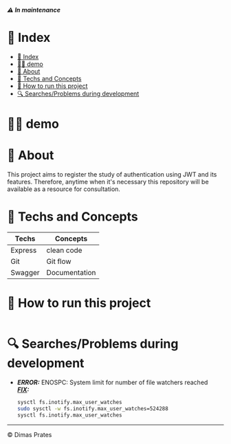***:warning: In maintenance***
# :pushpin: Index
- [:pushpin: Index](#pushpin-index)
- [:technologist: demo](#technologist-demo)
- [:memo: About](#memo-about)
- [:bento: Techs and Concepts](#bento-techs-and-concepts)
- [:rocket: How to run this project](#rocket-how-to-run-this-project)
- [:mag: Searches/Problems during development](#mag-searchesproblems-during-development)
# :technologist: demo

# :memo: About
This project aims to register the study of authentication using JWT and its features.
Therefore, anytime when it's necessary this repository will be available as a resource for consultation.

# :bento: Techs and Concepts
| Techs   | Concepts      |
| ------- | ------------- |
| Express | clean code    |
| Git     | Git flow      |
| Swagger | Documentation |

# :rocket: How to run this project
```bash

```

# :mag: Searches/Problems during development
* ***ERROR:*** ENOSPC: System limit for number of file watchers reached\
  ***[FIX](https://stackoverflow.com/questions/55763428/react-native-error-enospc-system-limit-for-number-of-file-watchers-reached#:~:text=While%20524%2C288%20is%20the%20maximum,wish%20to%20lower%20the%20number.):***
  ```bash
  sysctl fs.inotify.max_user_watches
  sudo sysctl -w fs.inotify.max_user_watches=524288
  sysctl fs.inotify.max_user_watches
  ```
---
:copyright: Dimas Prates